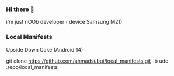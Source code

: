 ### Hi there 👋

i'm just nOOb developer ( device Samsung M21)

### Local Manifests
Upside Down Cake (Android 14)

  git clone https://github.com/ahmadsubqi/local_manifests.git -b udc .repo/local_manifests
